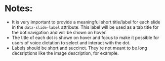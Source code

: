 # Notes:

- It is very important to provide a meaningful short title/label for each slide in the `data-slide-label` attribute. This label will be used as a tab title for the dot navigation and will be shown on hover.
- The title of each dot is shown on hover and focus to make it possible for users of voice dictation to select and interact with the dot.
- Labels should be short and succinct. They're not meant to be long decsriptions like the image description, for example.
